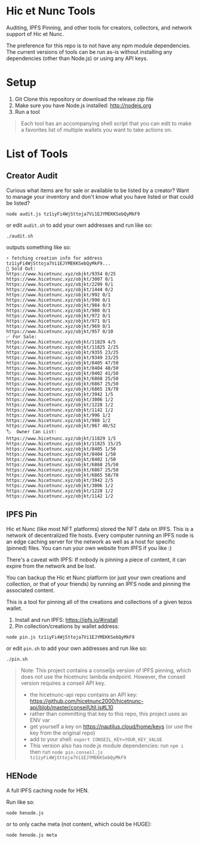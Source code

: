 # Hic et Nunc Tools

Auditing, IPFS Pinning, and other tools for creators, collectors, and network support of Hic et Nunc.

The preference for this repo is to not have any npm module dependencies. The current versions of tools can be run as-is without installing any dependencies (other than Node.js) or using any API keys.

# Setup

1. Git Clone this repository or download the release zip file
2. Make sure you have Node.js installed: http://nodejs.org
3. Run a tool

> Each tool has an accompanying shell script that you can edit to make a favorites list of multiple wallets you want to take actions on.

# List of Tools

## Creator Audit

Curious what items are for sale or available to be listed by a creator?
Want to manage your inventory and don't know what you have listed or that could be listed?

```
node audit.js tz1iyFi4WjSttoja7Vi1EJYMEKKSebQyMkF9
```

or edit `audit.sh` to add your own addresses and run like so:

```
./audit.sh
```

outputs something like so:

```
⚡ fetching creation info for address tz1iyFi4WjSttoja7Vi1EJYMEKKSebQyMkF9...
🚫 Sold Out:
https://www.hicetnunc.xyz/objkt/9354 0/25
https://www.hicetnunc.xyz/objkt/3007 0/1
https://www.hicetnunc.xyz/objkt/2299 0/1
https://www.hicetnunc.xyz/objkt/1444 0/2
https://www.hicetnunc.xyz/objkt/992 0/1
https://www.hicetnunc.xyz/objkt/990 0/1
https://www.hicetnunc.xyz/objkt/984 0/3
https://www.hicetnunc.xyz/objkt/980 0/1
https://www.hicetnunc.xyz/objkt/972 0/1
https://www.hicetnunc.xyz/objkt/971 0/1
https://www.hicetnunc.xyz/objkt/969 0/1
https://www.hicetnunc.xyz/objkt/957 0/10
✅ For Sale:
https://www.hicetnunc.xyz/objkt/11829 4/5
https://www.hicetnunc.xyz/objkt/11825 2/25
https://www.hicetnunc.xyz/objkt/9355 23/25
https://www.hicetnunc.xyz/objkt/9349 23/25
https://www.hicetnunc.xyz/objkt/8405 47/50
https://www.hicetnunc.xyz/objkt/8404 48/50
https://www.hicetnunc.xyz/objkt/8402 41/50
https://www.hicetnunc.xyz/objkt/6868 25/50
https://www.hicetnunc.xyz/objkt/6867 25/50
https://www.hicetnunc.xyz/objkt/6865 19/70
https://www.hicetnunc.xyz/objkt/3942 1/5
https://www.hicetnunc.xyz/objkt/3006 1/2
https://www.hicetnunc.xyz/objkt/1228 1/2
https://www.hicetnunc.xyz/objkt/1142 1/2
https://www.hicetnunc.xyz/objkt/996 1/2
https://www.hicetnunc.xyz/objkt/988 1/2
https://www.hicetnunc.xyz/objkt/967 40/52
🏷️  Owner Can List:
https://www.hicetnunc.xyz/objkt/11829 1/5
https://www.hicetnunc.xyz/objkt/11825 15/25
https://www.hicetnunc.xyz/objkt/8405 1/50
https://www.hicetnunc.xyz/objkt/8404 1/50
https://www.hicetnunc.xyz/objkt/8402 1/50
https://www.hicetnunc.xyz/objkt/6868 25/50
https://www.hicetnunc.xyz/objkt/6867 25/50
https://www.hicetnunc.xyz/objkt/6865 50/70
https://www.hicetnunc.xyz/objkt/3942 2/5
https://www.hicetnunc.xyz/objkt/3006 1/2
https://www.hicetnunc.xyz/objkt/1228 1/2
https://www.hicetnunc.xyz/objkt/1142 1/2
```

## IPFS Pin

Hic et Nunc (like most NFT platforms) stored the NFT data on IPFS. This is a network of decentralized file hosts. Every computer running an IPFS node is an edge caching server for the network as well as a host for specific (pinned) files. You can run your own website from IPFS if you like :)

There's a caveat with IPFS: If nobody is pinning a piece of content, it can expire from the network and be lost.

You can backup the Hic et Nunc platform (or just your own creations and collection, or that of your friends) by running an IPFS node and pinning the associated content.

This is a tool for pinning all of the creations and collections of a given tezos wallet.

1. Install and run IPFS: https://ipfs.io/#install
2. Pin collection/creations by wallet address:

```
node pin.js tz1iyFi4WjSttoja7Vi1EJYMEKKSebQyMkF9
```

or edit `pin.sh` to add your own addresses and run like so:

```
./pin.sh
```

> Note: This project contains a conseiljs version of IPFS pinning, which does not use the hicetnunc lambda endpoint. However, the conseil version requires a conseil API key.
>
> - the hicetnunc-api repo contains an API key: https://github.com/hicetnunc2000/hicetnunc-api/blob/master/conseilUtil.js#L10
> - rather than committing that key to this repo, this project uses an ENV var
> - get yourself a key on https://nautilus.cloud/home/keys (or use the key from the original repo)
> - add to your shell: `export CONSEIL_KEY=YOUR_KEY_VALUE`
> - This version also has node.js module dependencies: run `npm i`
>   then run `node pin.conseil.js tz1iyFi4WjSttoja7Vi1EJYMEKKSebQyMkF9`

## HENode

A full IPFS caching node for HEN.

Run like so:

```
node henode.js
```

or to only cache meta (not content, which could be HUGE):

```
node henode.js meta
```
